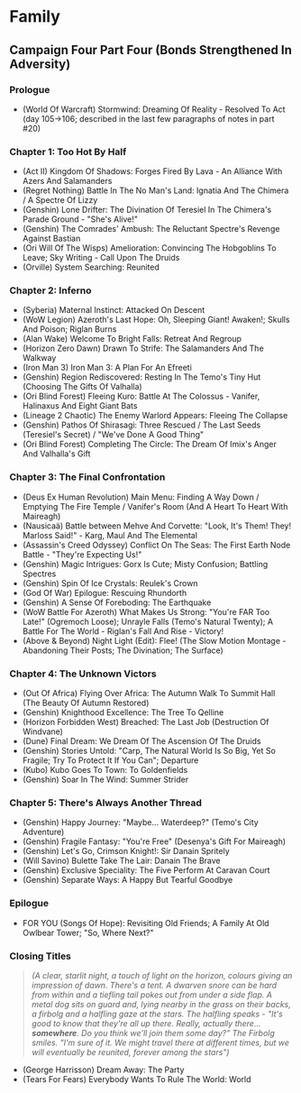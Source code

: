 # Family
## Campaign Four Part Four (Bonds Strengthened In Adversity)
### Prologue

* (World Of Warcraft) Stormwind: Dreaming Of Reality - Resolved To Act (day 105->106; described in the last few paragraphs of notes in part #20)

### Chapter 1: Too Hot By Half

* (Act II) Kingdom Of Shadows: Forges Fired By Lava - An Alliance With Azers And Salamanders
* (Regret Nothing) Battle In The No Man's Land: Ignatia And The Chimera / A Spectre Of Lizzy
* (Genshin) Lone Drifter: The Divination Of Teresiel In The Chimera's Parade Ground - "She's Alive!"
* (Genshin) The Comrades' Ambush: The Reluctant Spectre's Revenge Against Bastian
* (Ori Will Of The Wisps) Amelioration: Convincing The Hobgoblins To Leave; Sky Writing - Call Upon The Druids
* (Orville) System Searching: Reunited

### Chapter 2: Inferno

* (Syberia) Maternal Instinct: Attacked On Descent
* (WoW Legion) Azeroth's Last Hope: Oh, Sleeping Giant! Awaken!; Skulls And Poison; Riglan Burns
* (Alan Wake) Welcome To Bright Falls: Retreat And Regroup
* (Horizon Zero Dawn) Drawn To Strife: The Salamanders And The Walkway
* (Iron Man 3) Iron Man 3: A Plan For An Efreeti
* (Genshin) Region Rediscovered: Resting In The Temo's Tiny Hut (Choosing The Gifts Of Valhalla)
* (Ori Blind Forest) Fleeing Kuro: Battle At The Colossus - Vanifer, Halinaxus And Eight Giant Bats
* (Lineage 2 Chaotic) The Enemy Warlord Appears: Fleeing The Collapse
* (Genshin) Pathos Of Shirasagi: Three Rescued / The Last Seeds (Teresiel's Secret) / "We've Done A Good Thing"
* (Ori Blind Forest) Completing The Circle: The Dream Of Imix's Anger And Valhalla's Gift

### Chapter 3: The Final Confrontation

* (Deus Ex Human Revolution) Main Menu: Finding A Way Down / Emptying The Fire Temple / Vanifer's Room (And A Heart To Heart With Maireagh)
* (Nausicaä) Battle between Mehve And Corvette: "Look, It's Them! They! Marloss Said!" - Karg, Maul And The Elemental
* (Assassin's Creed Odyssey) Conflict On The Seas: The First Earth Node Battle - "They're Expecting Us!"
* (Genshin) Magic Intrigues: Gorx Is Cute; Misty Confusion; Battling Spectres
* (Genshin) Spin Of Ice Crystals: Reulek's Crown
* (God Of War) Epilogue: Rescuing Rhundorth
* (Genshin) A Sense Of Foreboding: The Earthquake
* (WoW Battle For Azeroth) What Makes Us Strong: "You're FAR Too Late!" (Ogremoch Loose); Unrayle Falls (Temo's Natural Twenty); A Battle For The World - Riglan's Fall And Rise - Victory!
* (Above & Beyond) Night Light (Edit): Flee! (The Slow Motion Montage - Abandoning Their Posts; The Divination; The Surface)

### Chapter 4: The Unknown Victors

* (Out Of Africa) Flying Over Africa: The Autumn Walk To Summit Hall (The Beauty Of Autumn Restored)
* (Genshin) Knighthood Excellence: The Tree To Qelline
* (Horizon Forbidden West) Breached: The Last Job (Destruction Of Windvane)
* (Dune) Final Dream: We Dream Of The Ascension Of The Druids
* (Genshin) Stories Untold: "Carp, The Natural World Is So Big, Yet So Fragile; Try To Protect It If You Can"; Departure
* (Kubo) Kubo Goes To Town: To Goldenfields
* (Genshin) Soar In The Wind: Summer Strider

### Chapter 5: There's Always Another Thread

* (Genshin) Happy Journey: "Maybe... Waterdeep?" (Temo's City Adventure)
* (Genshin) Fragile Fantasy: "You're Free" (Desenya's Gift For Maireagh)
* (Genshin) Let's Go, Crimson Knight!: Sir Danain Spritely
* (Will Savino) Bulette Take The Lair: Danain The Brave
* (Genshin) Exclusive Speciality: The Five Perform At Caravan Court
* (Genshin) Separate Ways: A Happy But Tearful Goodbye

### Epilogue

* FOR YOU (Songs Of Hope): Revisiting Old Friends; A Family At Old Owlbear Tower; "So, Where Next?"

### Closing Titles

> *(A clear, starlit night, a touch of light on the horizon, colours giving an impression of dawn. There's a tent. A dwarven snore can be hard from within and a tiefling tail pokes out from under a side flap. A metal dog sits on guard and, lying nearby in the grass on their backs, a firbolg and a halfling gaze at the stars. The halfling speaks - "It's good to know that they're all up there. Really, actually there... **somewhere**. Do you think we'll join them some day?" The Firbolg smiles. "I'm sure of it. We might travel there at different times, but we will eventually be reunited, forever among the stars")*

* (George Harrisson) Dream Away: The Party
* (Tears For Fears) Everybody Wants To Rule The World: World
